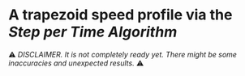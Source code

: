 # A trapezoid speed profile via the _Step per Time Algorithm_

:warning: _DISCLAIMER. It is not completely ready yet. There might be some inaccuracies and unexpected results._ :warning:

